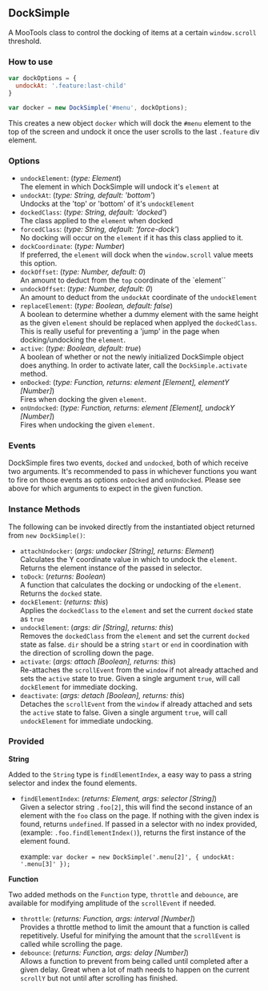 ## DockSimple

A MooTools class to control the docking of items at a certain `window.scroll` threshold.

### How to use

```javascript
var dockOptions = {
  undockAt: '.feature:last-child'
}

var docker = new DockSimple('#menu', dockOptions);
```

This creates a new object `docker` which will dock the `#menu` element to the top of the screen and undock it once the user scrolls to the last `.feature` div element.

### Options

* `undockElement`: (_type: Element_) <br />
    The element in which DockSimple will undock it's `element` at
* `undockAt`: (_type: String, default: 'bottom'_) <br />
    Undocks at the 'top' or 'bottom' of it's `undockElement`
* `dockedClass`: (_type: String, default: 'docked'_) <br />
    The class applied to the `element` when docked
* `forcedClass`: (_type: String, default: 'force-dock'_) <br />
    No docking will occur on the `element` if it has this class applied to it.
* `dockCoordinate`: (_type: Number_) <br />
    If preferred, the `element` will dock when the `window.scroll` value
    meets this option.
* `dockOffset`: (_type: Number, default: 0_) <br />
    An amount to deduct from the `top` coordinate of the `element``
* `undockOffset`: (_type: Number, default: 0_) <br />
    An amount to deduct from the `undockAt` coordinate of the `undockElement`
* `replaceElement`: (_type: Boolean, default: false_) <br />
    A boolean to determine whether a dummy element with the same height as the
    given `element` should be replaced when applyed the `dockedClass`. This is
    really useful for preventing a 'jump' in the page when docking/undocking the
    `element`.
* `active`: (_type: Boolean, default: true_) <br />
    A boolean of whether or not the newly initialized DockSimple object does
    anything. In order to activate later, call the `DockSimple.activate` method.
* `onDocked`: (_type: Function, returns: element [Element], elementY [Number]_) <br />
    Fires when docking the given `element`.
* `onUndocked`: (_type: Function, returns: element [Element], undockY [Number]_) <br />
    Fires when undocking the given `element`.

### Events

DockSimple fires two events, `docked` and `undocked`, both of which receive two
arguments. It's recommended to pass in whichever functions you want to fire on
those events as options `onDocked` and `onUndocked`. Please see above for which
arguments to expect in the given function.

### Instance Methods

The following can be invoked directly from the instantiated object returned from `new DockSimple()`:

* `attachUndocker`: (_args: undocker [String], returns: Element_) <br />
    Calculates the Y coordinate value in which to undock the `element`. Returns
    the element instance of the passed in selector.
* `toDock`: (_returns: Boolean_) <br />
    A function that calculates the docking or undocking of the `element`.
    Returns the `docked` state.
* `dockElement`: (_returns: this_) <br />
    Applies the `dockedClass` to the `element` and set the current `docked`
    state as `true`
* `undockElement`: (_args: dir [String], returns: this_) <br />
    Removes the `dockedClass` from the `element` and set the current
    `docked` state as false. `dir` should be a string `start` or `end` in
    coordination with the direction of scrolling down the page.
* `activate`: (_args: attach [Boolean], returns: this_) <br />
    Re-attaches the `scrollEvent` from the `window` if not already attached and
    sets the `active` state to true. Given a single argument `true`, will call
    `dockElement` for immediate docking.
* `deactivate`: (_args: detach [Boolean], returns: this_) <br />
    Detaches the `scrollEvent` from the `window` if already attached and sets
    the `active` state to false. Given a single argument `true`, will call
    `undockElement` for immediate undocking.

### Provided

**String**

Added to the `String` type is `findElementIndex`, a easy way to pass a string
selector and index the found elements.

* `findElementIndex`: (_returns: Element, args: selector [String]_) <br />
    Given a selector string `.foo[2]`, this will find the second instance of an
    element with the `foo` class on the page. If nothing with the given index is
    found, returns `undefined`. If passed in a selector with no index provided,
    (example: `.foo.findElementIndex()`), returns the first instance of the
    element found.

    example: `var docker = new DockSimple('.menu[2]', {
      undockAt: '.menu[3]'
    });`

**Function**

Two added methods on the `Function` type, `throttle` and `debounce`, are
available for modifying amplitude of the `scrollEvent` if needed.

* `throttle`: (_returns: Function, args: interval [Number]_) <br />
    Provides a throttle method to limit the amount that a function is called
    repetitively. Useful for minifying the amount that the `scrollEvent` is
    called while scrolling the page.
* `debounce`: (_returns: Function, args: delay [Number]_) <br />
    Allows a function to prevent from being called until completed after a given
    delay. Great when a lot of math needs to happen on the current `scrollY` but
    not until after scrolling has finished.

